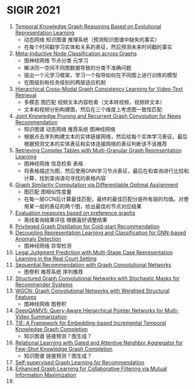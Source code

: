 # SIGIR 2021

1. [Temporal Knowledge Graph Reasoning Based on Evolutional Representation Learning](https://www.aminer.cn/pub/6081475991e011bce6b8af04/temporal-knowledge-graph-reasoning-based-on-evolutional-representation-learning?conf=SIGIR%202021)
   * 动态网络 知识图谱 推理系统（预测知识图谱中缺失的事实）
   * 在每个时间戳学习实体和关系的表征，然后预测未来时间戳的事实
2. [Meta-Inductive Node Classification across Graphs](https://www.aminer.cn/pub/60a240d591e0115ec77b9ce9/meta-inductive-node-classification-across-graphs?conf=SIGIR%202021)
   * 图神经网络 节点分类 元学习
   * 解决同一空间不同图数据导致的分类不准确问题
   * 提出一个元学习框架，学习一个指导如何在不同图上进行训练的模型
   * 在图级别和任务级别的两层适应机制
3. [Hierarchical Cross-Modal Graph Consistency Learning for Video-Text Retrieval](https://www.aminer.cn/pub/60b9a2b0e4510cd7c8f7eebc/hierarchical-cross-modal-graph-consistency-learning-for-video-text-retrieval?conf=SIGIR%202021)
   * 多模态 图匹配 视频文本内容检索（文本转视频，视频转文本）
   * 文本和视频分别构建图，然后在三个维度上考虑图一致性匹配
4. [Joint Knowledge Pruning and Recurrent Graph Convolution for News Recommendation](https://www.aminer.cn/pub/60b9a24ae4510cd7c8f7829c/joint-knowledge-pruning-and-recurrent-graph-convolution-for-news-recommendation?conf=SIGIR%202021)
   * 知识图谱 动态网络 推荐系统 图神经网络
   * 根据点击序列构建文本的实体链接网络，然后给每个实体学习表征，最后根据预测文本的实体表征和实体连接网络的表征判断该不该推荐 
5. [Retrieving Complex Tables with Multi-Granular Graph Representation Learning](https://www.aminer.cn/pub/6093b4ef91e01172572d28f3/retrieving-complex-tables-with-multi-granular-graph-representation-learning?conf=SIGIR%202021)
   * 图神经网络 信息检索 表格
   * 将表格描述为图，然后使用GNN学习节点表征，最后在和查询进行比较和计算，找到查询语句寻找的表格内容
6. [Graph Similarity Computation via Differentiable Optimal Assignment](https://www.aminer.cn/pub/60b9a2ffe4510cd7c8f875c8/graph-similarity-computation-via-differentiable-optimal-assignment?conf=SIGIR%202021)
   * 图匹配 图相似性度量
   * 在每一层GCN后计算最佳匹配，最终的最佳匹配分是所有层的均值。对使用某一层的表征的两个图，给出最佳的节点对应结果
7. [Evaluation measures based on preference graphs](https://www.aminer.cn/pub/60b99c6ee4510cd7c8ef22dc/evaluation-measures-based-on-preference-graphs?conf=SIGIR%202021)
   * 离线查询结果评估 根据喜好调整结果
8. [Privileged Graph Distillation for Cold-start Recommendation](https://www.aminer.cn/pub/60b9a37fe4510cd7c8f90666/privileged-graph-distillation-for-cold-start-recommendation?conf=SIGIR%202021)
9. [Decoupling Representation Learning and Classification for GNN-based Anomaly Detection](https://www.aminer.cn/pub/60b9a4ebe4510cd7c8fc6b77/decoupling-representation-learning-and-classification-for-gnn-based-anomaly-detection?conf=SIGIR%202021)
   * 图神经网络 异常检测
10. [Legal Judgment Prediction with Multi-Stage Case Representation Learning in the Real Court Setting](https://www.aminer.cn/pub/60b9a34ae4510cd7c8f8c912/legal-judgment-prediction-with-multi-stage-case-representation-learning-in-the-real?conf=SIGIR%202021)
11. [Sequential Recommendation with Graph Convolutional Networks](https://www.aminer.cn/pub/60b99f28e4510cd7c8f37ab3/sequential-recommendation-with-graph-convolutional-networks?conf=SIGIR%202021)
    * 图卷积 推荐系统 序列推荐
12. [Structured Graph Convolutional Networks with Stochastic Masks for Recommender Systems](https://www.aminer.cn/pub/60b9a55de4510cd7c8fce7eb/structured-graph-convolutional-networks-with-stochastic-masks-for-recommender-systems?conf=SIGIR%202021)
13. [WGCN: Graph Convolutional Networks with Weighted Structural Features](https://www.aminer.cn/pub/608bcf9491e0112fc4e65a81/wgcn-graph-convolutional-networks-with-weighted-structural-features?conf=SIGIR%202021)
    * 图神经网络 图卷积
14. [DeepQAMVS: Query-Aware Hierarchical Pointer Networks for Multi-Video Summarization](https://www.aminer.cn/pub/609e629491e0113e7e2e0208/deepqamvs-query-aware-hierarchical-pointer-networks-for-multi-video-summarization?conf=SIGIR%202021)
15. [TIE: A Framework for Embedding-based Incremental Temporal Knowledge Graph Completion](https://www.aminer.cn/pub/607ff15a91e011772654f602/tie-a-framework-for-embedding-based-incremental-temporal-knowledge-graph-completion?conf=SIGIR%202021)
    * 知识图谱 链接预测？图生成？
16. [Relational Learning with Gated and Attentive Neighbor Aggregator for Few-Shot Knowledge Graph Completion](https://www.aminer.cn/pub/6089364e91e011ee142c8bc7/relational-learning-with-gated-and-attentive-neighbor-aggregator-for-few-shot-knowledge?conf=SIGIR%202021)
    * 知识图谱 链接预测？图生成？
17. [Self-supervised Graph Learning for Recommendation](https://www.aminer.cn/pub/5f91548b91e011126509bd5a/self-supervised-graph-learning-for-recommendation?conf=SIGIR%202021)
18. [Enhanced Graph Learning for Collaborative Filtering via Mutual Information Maximization](https://www.aminer.cn/pub/60b9a1d7e4510cd7c8f70e7c/enhanced-graph-learning-for-collaborative-filtering-via-mutual-information-maximization?conf=SIGIR%202021)
19. 